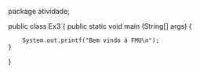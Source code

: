 package atividade;

public class Ex3 {
	public static void main (String[] args) {
  
		System.out.printf("Bem vindo à FMU\n");
	}
}
